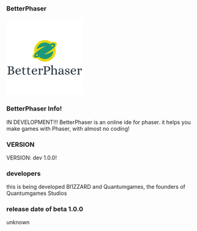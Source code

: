### BetterPhaser
![BetterPhaser](https://github.com/Quantumgames-Studios-and-games/BetterPhaser/blob/master/phaser.png "BetterPhaser Logo")
### BetterPhaser Info!
IN DEVELOPMENT!!!
BetterPhaser is an online ide for phaser. it helps you make games with Phaser, with almost no coding!
### VERSION

VERSION: dev 1.0.0!

### developers
this is being developed Bl1ZZARD and Quantumgames, the founders of Quantumgames Studios

### release date of beta 1.0.0
unknown

